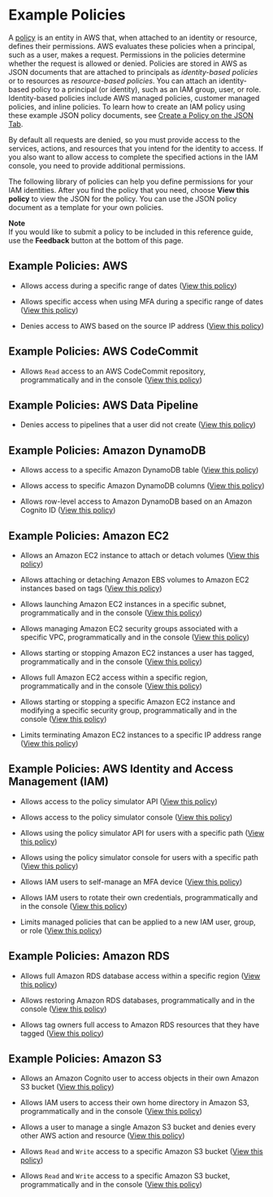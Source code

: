 # Example Policies<a name="access_policies_examples"></a>

A [policy](access_policies.md) is an entity in AWS that, when attached to an identity or resource, defines their permissions\. AWS evaluates these policies when a principal, such as a user, makes a request\. Permissions in the policies determine whether the request is allowed or denied\. Policies are stored in AWS as JSON documents that are attached to principals as *identity\-based policies* or to resources as *resource\-based policies*\. You can attach an identity\-based policy to a principal \(or identity\), such as an IAM group, user, or role\. Identity\-based policies include AWS managed policies, customer managed policies, and inline policies\. To learn how to create an IAM policy using these example JSON policy documents, see [Create a Policy on the JSON Tab](access_policies_create.md#access_policies_create-json-editor)\.

By default all requests are denied, so you must provide access to the services, actions, and resources that you intend for the identity to access\. If you also want to allow access to complete the specified actions in the IAM console, you need to provide additional permissions\.

The following library of policies can help you define permissions for your IAM identities\. After you find the policy that you need, choose **View this policy** to view the JSON for the policy\. You can use the JSON policy document as a template for your own policies\.

**Note**  
If you would like to submit a policy to be included in this reference guide, use the **Feedback** button at the bottom of this page\.

## Example Policies: AWS<a name="policy_library_AWS"></a>

+ Allows access during a specific range of dates \([View this policy](reference_policies_examples_aws-dates.md)\)

+ Allows specific access when using MFA during a specific range of dates \([View this policy](reference_policies_examples_aws_mfa-dates.md)\)

+ Denies access to AWS based on the source IP address \([View this policy](reference_policies_examples_aws_deny-ip.md)\)

## Example Policies: AWS CodeCommit<a name="policy_library_CodeCommit"></a>

+ Allows `Read` access to an AWS CodeCommit repository, programmatically and in the console \([View this policy](reference_policies_examples_codecommit_pull.md)\)

## Example Policies: AWS Data Pipeline<a name="policy_library_DataPipeline"></a>

+ Denies access to pipelines that a user did not create \([View this policy](reference_policies_examples_datapipeline_not-owned.md)\)

## Example Policies: Amazon DynamoDB<a name="policy_library_DynamoDB"></a>

+ Allows access to a specific Amazon DynamoDB table \([View this policy](reference_policies_examples_dynamodb_specific-table.md)\)

+ Allows access to specific Amazon DynamoDB columns \([View this policy](reference_policies_examples_dynamodb_columns.md)\)

+ Allows row\-level access to Amazon DynamoDB based on an Amazon Cognito ID \([View this policy](reference_policies_examples_dynamodb_rows.md)\)

## Example Policies: Amazon EC2<a name="policy_library_ec2"></a>

+ Allows an Amazon EC2 instance to attach or detach volumes \([View this policy](reference_policies_examples_ec2_volumes-instance.md)\)

+ Allows attaching or detaching Amazon EBS volumes to Amazon EC2 instances based on tags \([View this policy](reference_policies_examples_ec2_ebs-owner.md)\)

+ Allows launching Amazon EC2 instances in a specific subnet, programmatically and in the console \([View this policy](reference_policies_examples_ec2_instances-subnet.md)\)

+ Allows managing Amazon EC2 security groups associated with a specific VPC, programmatically and in the console \([View this policy](reference_policies_examples_ec2_securitygroups-vpc.md)\)

+ Allows starting or stopping Amazon EC2 instances a user has tagged, programmatically and in the console \([View this policy](reference_policies_examples_ec2_tag-owner.md)\)

+ Allows full Amazon EC2 access within a specific region, programmatically and in the console \([View this policy](reference_policies_examples_ec2_region.md)\)

+ Allows starting or stopping a specific Amazon EC2 instance and modifying a specific security group, programmatically and in the console \([View this policy](reference_policies_examples_ec2_instance-securitygroup.md)\)

+ Limits terminating Amazon EC2 instances to a specific IP address range \([View this policy](reference_policies_examples_ec2_terminate-ip.md)\)

## Example Policies: AWS Identity and Access Management \(IAM\)<a name="policy_library_IAM"></a>

+ Allows access to the policy simulator API \([View this policy](reference_policies_examples_iam_policy-sim.md)\)

+ Allows access to the policy simulator console \([View this policy](reference_policies_examples_iam_policy-sim-console.md)\)

+ Allows using the policy simulator API for users with a specific path \([View this policy](reference_policies_examples_iam_policy-sim-path.md)\)

+ Allows using the policy simulator console for users with a specific path \([View this policy](reference_policies_examples_iam_policy-sim-path-console.md)\)

+ Allows IAM users to self\-manage an MFA device \([View this policy](reference_policies_examples_iam_mfa-selfmanage.md)\)

+ Allows IAM users to rotate their own credentials, programmatically and in the console \([View this policy](reference_policies_examples_iam_credentials_console.md)\)

+ Limits managed policies that can be applied to a new IAM user, group, or role \([View this policy](reference_policies_examples_iam_limit-managed.md)\)

## Example Policies: Amazon RDS<a name="policy_library_RDS"></a>

+ Allows full Amazon RDS database access within a specific region \([View this policy](reference_policies_examples_rds_region.md)\)

+ Allows restoring Amazon RDS databases, programmatically and in the console \([View this policy](reference_policies_examples_rds_db-console.md)\)

+ Allows tag owners full access to Amazon RDS resources that they have tagged \([View this policy](reference_policies_examples_rds_tag-owner.md)\)

## Example Policies: Amazon S3<a name="policy_library_S3"></a>

+ Allows an Amazon Cognito user to access objects in their own Amazon S3 bucket \([View this policy](reference_policies_examples_s3_cognito-bucket.md)\)

+ Allows IAM users to access their own home directory in Amazon S3, programmatically and in the console \([View this policy](reference_policies_examples_s3_home-directory-console.md)\)

+ Allows a user to manage a single Amazon S3 bucket and denies every other AWS action and resource \([View this policy](reference_policies_examples_s3_deny-except-bucket.md)\)

+ Allows `Read` and `Write` access to a specific Amazon S3 bucket \([View this policy](reference_policies_examples_s3_rw-bucket.md)\)

+ Allows `Read` and `Write` access to a specific Amazon S3 bucket, programmatically and in the console \([View this policy](reference_policies_examples_s3_rw-bucket-console.md)\)